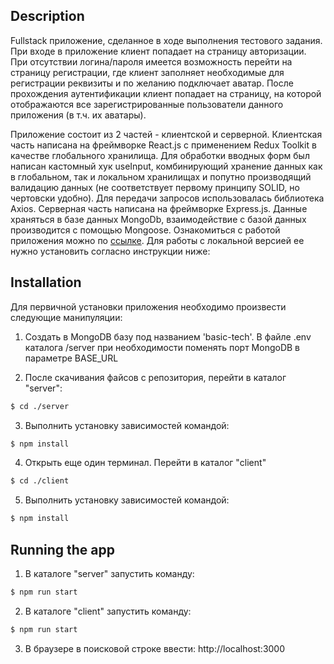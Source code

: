 ## Description

Fullstack приложение, сделанное в ходе выполнения тестового задания.
При входе в приложение клиент попадает на страницу авторизации. При отсутствии логина/пароля имеется возможность перейти на страницу регистрации, где клиент заполняет необходимые для регистрации реквизиты и по желанию подключает аватар. После прохождения аутентификации клиент попадает на страницу, на которой отображаются все зарегистрированные пользователи данного приложения (в т.ч. их аватары).

Приложение состоит из 2 частей - клиентской и серверной.
Клиентская часть написана на фреймворке React.js с применением Redux Toolkit в качестве глобального хранилища. Для обработки вводных форм был написан кастомный хук useInput, комбинирующий хранение данных как в глобальном, так и локальном хранилищах и попутно производящий валидацию данных (не соответствует первому принципу SOLID, но чертовски удобно). Для передачи запросов использовалась библиотека Axios.
Серверная часть написана на фреймворке Express.js.
Данные храняться в базе данных MongoDb, взаимодействие с базой данных производится с помощью Mongoose.
Ознакомиться с работой приложения можно по [ссылке](http://jwt.geek-tube.ru).
Для работы с локальной версией ее нужно установить согласно инструкции ниже:

## Installation

Для первичной установки приложения необходимо произвести следующие манипуляции:

1. Создать в MongoDB базу под названием 'basic-tech'. В файле .env каталога /server при необходимости поменять порт MongoDB в параметре BASE_URL

2. После скачивания файсов с репозитория, перейти в каталог "server":

```bash
$ cd ./server
```

3. Выполнить установку зависимостей командой:

```bash
$ npm install
```

4. Открыть еще один терминал. Перейти в каталог "client"

```bash
$ cd ./client
```

5. Выполнить установку зависимостей командой:

```bash
$ npm install
```

## Running the app

1. В каталоге "server" запустить команду:

```bash
$ npm run start
```

2. В каталоге "client" запустить команду:

```bash
$ npm run start
```

3. В браузере в поисковой строке ввести: http://localhost:3000
